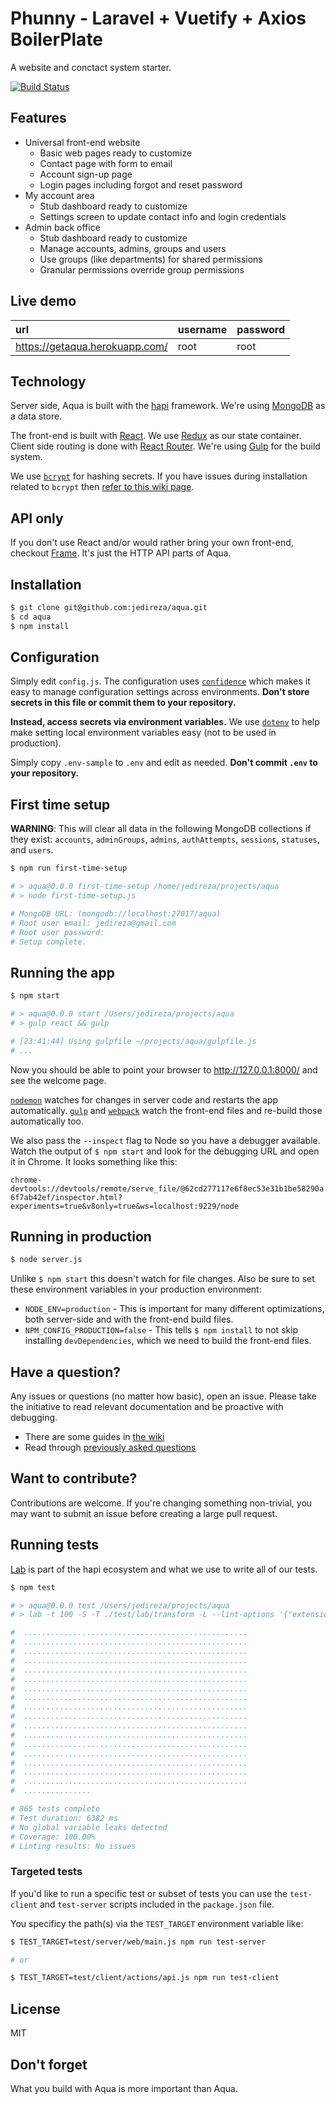 # Phunny - Laravel + Vuetify + Axios BoilerPlate

A website and conctact system starter.

[![Build Status](https://travis-ci.org/jedireza/aqua.svg?branch=master)](https://travis-ci.org/jedireza/aqua)


## Features

 - Universal front-end website
   - Basic web pages ready to customize
   - Contact page with form to email
   - Account sign-up page
   - Login pages including forgot and reset password
 - My account area
   - Stub dashboard ready to customize
   - Settings screen to update contact info and login credentials
 - Admin back office
   - Stub dashboard ready to customize
   - Manage accounts, admins, groups and users
   - Use groups (like departments) for shared permissions
   - Granular permissions override group permissions


## Live demo

| url                            | username | password |
|:------------------------------ |:-------- |:-------- |
| https://getaqua.herokuapp.com/ | root     | root     |


## Technology

Server side, Aqua is built with the [hapi](https://hapijs.com/) framework.
We're using [MongoDB](http://www.mongodb.org/) as a data store.

The front-end is built with [React](https://github.com/facebook/react). We use
[Redux](https://github.com/reactjs/redux) as our state container. Client side
routing is done with [React Router](https://github.com/reactjs/react-router).
We're using [Gulp](http://gulpjs.com/) for the build system.

We use [`bcrypt`](https://github.com/ncb000gt/node.bcrypt.js) for hashing
secrets. If you have issues during installation related to `bcrypt` then [refer
to this wiki
page](https://github.com/jedireza/aqua/wiki/bcrypt-Installation-Trouble).


## API only

If you don't use React and/or would rather bring your own front-end, checkout
[Frame](https://github.com/jedireza/frame). It's just the HTTP API parts of Aqua.


## Installation

```bash
$ git clone git@github.com:jedireza/aqua.git
$ cd aqua
$ npm install
```


## Configuration

Simply edit `config.js`. The configuration uses
[`confidence`](https://github.com/hapijs/confidence) which makes it easy to
manage configuration settings across environments. __Don't store secrets in
this file or commit them to your repository.__

__Instead, access secrets via environment variables.__ We use
[`dotenv`](https://github.com/motdotla/dotenv) to help make setting local
environment variables easy (not to be used in production).

Simply copy `.env-sample` to `.env` and edit as needed. __Don't commit `.env`
to your repository.__


## First time setup

__WARNING__: This will clear all data in the following MongoDB collections if
they exist: `accounts`, `adminGroups`, `admins`, `authAttempts`, `sessions`,
`statuses`, and `users`.

```bash
$ npm run first-time-setup

# > aqua@0.0.0 first-time-setup /home/jedireza/projects/aqua
# > node first-time-setup.js

# MongoDB URL: (mongodb://localhost:27017/aqua)
# Root user email: jedireza@gmail.com
# Root user password:
# Setup complete.
```


## Running the app

```bash
$ npm start

# > aqua@0.0.0 start /Users/jedireza/projects/aqua
# > gulp react && gulp

# [23:41:44] Using gulpfile ~/projects/aqua/gulpfile.js
# ...
```

Now you should be able to point your browser to http://127.0.0.1:8000/ and see
the welcome page.

[`nodemon`](https://github.com/remy/nodemon) watches for changes in server code
and restarts the app automatically. [`gulp`](https://github.com/gulpjs/gulp) and
[`webpack`](https://github.com/webpack/webpack) watch the front-end files and
re-build those automatically too.

We also pass the `--inspect` flag to Node so you have a debugger available.
Watch the output of `$ npm start` and look for the debugging URL and open it in
Chrome. It looks something like this:

`chrome-devtools://devtools/remote/serve_file/@62cd277117e6f8ec53e31b1be58290a6f7ab42ef/inspector.html?experiments=true&v8only=true&ws=localhost:9229/node`


## Running in production

```bash
$ node server.js
```

Unlike `$ npm start` this doesn't watch for file changes. Also be sure to set
these environment variables in your production environment:

 - `NODE_ENV=production` - This is important for many different optimizations,
   both server-side and with the front-end build files.
 - `NPM_CONFIG_PRODUCTION=false` - This tells `$ npm install` to not skip
   installing `devDependencies`, which we need to build the front-end files.


## Have a question?

Any issues or questions (no matter how basic), open an issue. Please take the
initiative to read relevant documentation and be proactive with debugging.

 - There are some guides in [the wiki](https://github.com/jedireza/aqua/wiki)
 - Read through [previously asked
   questions](https://github.com/jedireza/aqua/issues?q=label%3Aquestion%20)


## Want to contribute?

Contributions are welcome. If you're changing something non-trivial, you may
want to submit an issue before creating a large pull request.


## Running tests

[Lab](https://github.com/hapijs/lab) is part of the hapi ecosystem and what we
use to write all of our tests.

```bash
$ npm test

# > aqua@0.0.0 test /Users/jedireza/projects/aqua
# > lab -t 100 -S -T ./test/lab/transform -L --lint-options '{"extensions":[".js",".jsx"]}' ./test/lab/client-before.js ./test/client/ ./test/lab/client-after.js ./test/server/ ./test/lab/server-after.js ./test/misc/

#  ..................................................
#  ..................................................
#  ..................................................
#  ..................................................
#  ..................................................
#  ..................................................
#  ..................................................
#  ..................................................
#  ..................................................
#  ..................................................
#  ..................................................
#  ..................................................
#  ..................................................
#  ..................................................
#  ..................................................
#  ..................................................
#  ..................................................
#  ...............

# 865 tests complete
# Test duration: 6382 ms
# No global variable leaks detected
# Coverage: 100.00%
# Linting results: No issues
```

### Targeted tests

If you'd like to run a specific test or subset of tests you can use the
`test-client` and `test-server` scripts included in the `package.json` file.

You specificy the path(s) via the `TEST_TARGET` environment variable like:

```bash
$ TEST_TARGET=test/server/web/main.js npm run test-server

# or

$ TEST_TARGET=test/client/actions/api.js npm run test-client
```


## License

MIT


## Don't forget

What you build with Aqua is more important than Aqua.

